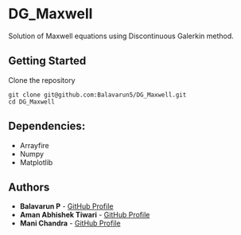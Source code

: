 # DG_Maxwell
Solution of Maxwell equations using Discontinuous Galerkin method.

## Getting Started

Clone the repository
```
git clone git@github.com:Balavarun5/DG_Maxwell.git
cd DG_Maxwell
```

## Dependencies:
* Arrayfire
* Numpy
* Matplotlib

## Authors

* **Balavarun P** - [GitHub Profile](https://github.com/Balavarun5)
* **Aman Abhishek Tiwari** - [GitHub Profile](https://github.com/amanabt)
* **Mani Chandra** - [GitHub Profile](https://github.com/mchandra)

